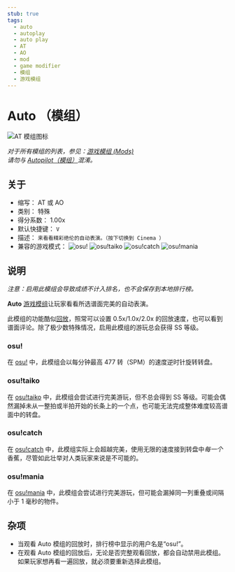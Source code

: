 ```yaml
---
stub: true
tags:
  - auto
  - autoplay
  - auto play
  - AT
  - AO
  - mod
  - game modifier
  - 模组
  - 游戏模组
---
```


# Auto （模组）

![AT 模组图标](/wiki/shared/mods/AT.png "Auto (AT) 模组图标")

*对于所有模组的列表，参见：[游戏模组 (Mods)](/wiki/Game_modifier)*\
*请勿与 [Autopilot（模组）](/wiki/Game_modifier/Autopilot)混淆。*

## 关于

- 缩写： AT 或 AO
- 类别： 特殊
- 得分系数： 1.00x
- 默认快捷键： `V`
- 描述： `来看看精彩绝伦的自动表演。（按下切换到 Cinema ）`
- 兼容的游戏模式： ![][osu!] ![][osu!taiko] ![][osu!catch] ![][osu!mania]

## 说明

*注意：启用此模组会导致成绩不计入排名，也不会保存到本地排行榜。*

**Auto** [游戏模组](/wiki/Game_modifier)让玩家看看所选谱面完美的自动表演。

此模组的功能酷似[回放](/wiki/Gameplay/Replay)，照常可以设置 0.5x/1.0x/2.0x 的回放速度，也可以看到谱面评论。除了极少数特殊情况，启用此模组的游玩总会获得 SS 等级。

### osu!

在 [osu!](/wiki/Game_mode/osu!) 中，此模组会以每分钟最高 477 转（SPM）的速度逆时针旋转转盘。

### osu!taiko

在 [osu!taiko](/wiki/Game_mode/osu!taiko) 中，此模组会尝试进行完美游玩，但不总会得到 SS 等级。可能会偶然漏掉未从一整拍或半拍开始的长条上的一个点，也可能无法完成整体难度较高谱面中的转盘。

### osu!catch

在 [osu!catch](/wiki/Game_mode/osu!catch) 中，此模组实际上会超越完美，使用无限的速度接到转盘中*每一个*香蕉，尽管如此壮举对人类玩家来说是不可能的。

### osu!mania

在 [osu!mania](/wiki/Game_mode/osu!mania) 中，此模组会尝试进行完美游玩，但可能会漏掉同一列重叠或间隔小于 1 毫秒的物件。

## 杂项

- 当观看 Auto 模组的回放时，排行榜中显示的用户名是“osu!”。
- 在观看 Auto 模组的回放后，无论是否完整观看回放，都会自动禁用此模组。如果玩家想再看一遍回放，就必须要重新选择此模组。

[osu!]: /wiki/shared/mode/osu.png "osu!"
[osu!taiko]: /wiki/shared/mode/taiko.png "osu!taiko"
[osu!catch]: /wiki/shared/mode/catch.png "osu!catch"
[osu!mania]: /wiki/shared/mode/mania.png "osu!mania"
